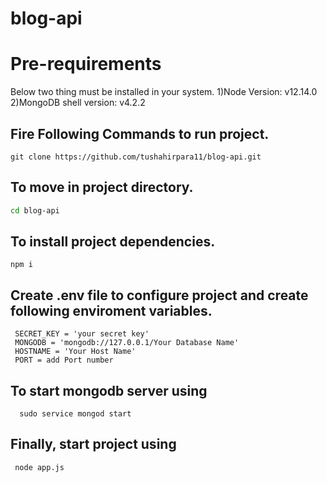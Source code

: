 # blog-api

# Pre-requirements
Below two thing must be installed in your system.
1)Node Version: v12.14.0  
2)MongoDB shell version: v4.2.2  


## Fire Following Commands to run project.

```git
git clone https://github.com/tushahirpara11/blog-api.git  
```
## To move in project directory.

```bash
cd blog-api
```

## To install project dependencies.

```node
npm i
```

## Create .env file to configure project and create following enviroment variables.  

```node
 SECRET_KEY = 'your secret key'
 MONGODB = 'mongodb://127.0.0.1/Your Database Name'  
 HOSTNAME = 'Your Host Name'  
 PORT = add Port number  
```

## To start mongodb server using

```node
  sudo service mongod start 
```

## Finally, start project using  

```node 
 node app.js
```

